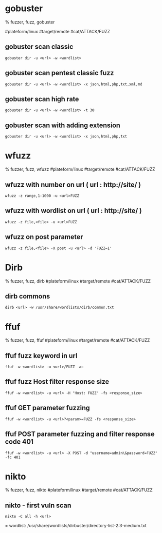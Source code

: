 # gobuster

% fuzzer, fuzz, gobuster

#plateform/linux #target/remote #cat/ATTACK/FUZZ
## gobuster scan classic
```
gobuster dir -u <url> -w <wordlist>
```

## gobuster scan pentest classic fuzz
```
gobuster dir -u <url> -w <wordlist> -x json,html,php,txt,xml,md
```

## gobuster scan high rate
```
gobuster dir -u <url> -w <wordlist> -t 30
```

## gobuster scan with adding extension
```
gobuster dir -u <url> -w <wordlist> -x json,html,php,txt
```

# wfuzz

% fuzzer, fuzz, wfuzz
#plateform/linux #target/remote #cat/ATTACK/FUZZ
## wfuzz with number on url ( url : http://site/ )
```
wfuzz -z range,1-1000 -u <url>FUZZ
```

## wfuzz with wordlist on url ( url : http://site/ )
```
wfuzz -z file,<file> -u <url>FUZZ
```

## wfuzz on post parameter
```
wfuzz -z file,<file> -X post -u <url> -d 'FUZZ=1'
```

# Dirb

% fuzzer, fuzz, dirb
#plateform/linux #target/remote #cat/ATTACK/FUZZ
## dirb commons
```
dirb <url> -w /usr/share/wordlists/dirb/common.txt
```

# ffuf

% fuzzer, fuzz, ffuf
#plateform/linux #target/remote #cat/ATTACK/FUZZ
## ffuf fuzz keyword in url
```
ffuf -w <wordlist> -u <url>/FUZZ -ac
```

## ffuf fuzz Host filter response size
```
ffuf -w <wordlist> -u <url> -H "Host: FUZZ" -fs <response_size>
```

## ffuf GET parameter fuzzing
```
ffuf -w <wordlist> -u <url>?<param>=FUZZ -fs <response_size>
```

## ffuf POST parameter fuzzing and filter response code 401
```
ffuf -w <wordlist> -u <url> -X POST -d "username=admin\&password=FUZZ" -fc 401
```

# nikto

% fuzzer, fuzz, nikto
#plateform/linux #target/remote #cat/ATTACK/FUZZ
## nikto - first vuln scan
```
nikto -C all -h <url>
```

= wordlist: /usr/share/wordlists/dirbuster/directory-list-2.3-medium.txt
